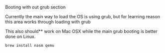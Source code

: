 
Booting with out grub section

Currently the main way to load the OS is using grub, but for learning reason this area works through loading with grub

This also should** work on Mac OSX while the main grub booting is better done on Linux.

`brew install nasm qemu`
